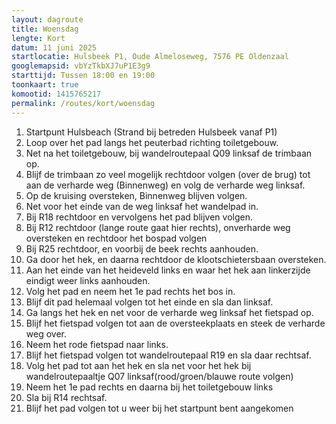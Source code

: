 ```yaml
---
layout: dagroute
title: Woensdag
lengte: Kort
datum: 11 juni 2025
startlocatie: Hulsbeek P1, Oude Almeloseweg, 7576 PE Oldenzaal
googlemapsid: vbYzTkbXJ7uP1E3g9
starttijd: Tussen 18:00 en 19:00
toonkaart: true
komootid: 1415765217
permalink: /routes/kort/woensdag
---
```


1. Startpunt Hulsbeach (Strand bij betreden Hulsbeek vanaf P1)  
2. Loop over het pad langs het peuterbad richting toiletgebouw.  
3. Net na het toiletgebouw, bij wandelroutepaal Q09 linksaf de trimbaan op.  
4. Blijf de trimbaan zo veel mogelijk rechtdoor volgen (over de brug) tot aan de verharde weg (Binnenweg) en volg de verharde weg linksaf.  
5. Op de kruising oversteken, Binnenweg blijven volgen.  
6. Net voor het einde van de weg linksaf het wandelpad in.  
7. Bij R18 rechtdoor en vervolgens het pad blijven volgen.  
8. Bij R12 rechtdoor (lange route gaat hier rechts), onverharde weg oversteken en rechtdoor het bospad volgen  
9. Bij R25 rechtdoor, en voorbij de beek rechts aanhouden.  
10. Ga door het hek,  en daarna rechtdoor de klootschietersbaan oversteken.  
11. Aan het einde van het heideveld links en waar het hek aan linkerzijde eindigt weer links aanhouden.  
12. Volg het pad en neem het 1e pad rechts het bos in.  
13. Blijf dit pad helemaal volgen tot het einde en sla dan linksaf.  
14. Ga langs het hek en net voor de verharde weg linksaf het fietspad op.  
15. Blijf het fietspad volgen tot aan de oversteekplaats en steek de verharde weg over.  
16. Neem het rode fietspad naar links.  
17. Blijf het fietspad volgen tot wandelroutepaal R19 en sla daar rechtsaf.  
18. Volg het pad tot aan het hek en sla net voor het hek bij wandelroutepaaltje Q07 linksaf(rood/groen/blauwe route volgen)  
19. Neem het 1e pad rechts en daarna bij het toiletgebouw links  
20. Sla bij R14 rechtsaf.  
21. Blijf het pad volgen tot u weer bij het startpunt bent aangekomen  